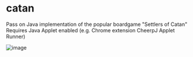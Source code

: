 # catan
Pass on Java implementation of the popular boardgame "Settlers of Catan"
Requires Java Applet enabled (e.g. Chrome extension CheerpJ Applet Runner)

![image](https://github.com/csurgay/catan/assets/6297098/78c15cdd-9d86-4981-b14e-590000b71538)
